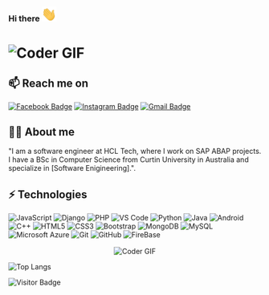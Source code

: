 ### Hi there <img src="https://raw.githubusercontent.com/Mithila-Panagoda/Mithila-Panagoda/master/wave.gif" width="30px">
# <img src="https://c.tenor.com/AlUkiGkR2j8AAAAC/new-game-ahagon-umiko-programming.gif" alt="Coder GIF" width="500" height="400" align="center">
## 📫 Reach me on
[![Facebook Badge](https://img.shields.io/badge/-NethminiNisansala-blue?style=flat-square&logo=Facebook&logoColor=white&link=https://www.facebook.com/nethmini.nisansala.5/)](https://www.facebook.com/nethmini.nisansala.5/)
[![Instagram Badge](https://img.shields.io/badge/-_.nethmini_mahadurage._-purple?style=flat-square&logo=instagram&logoColor=white&link=https://www.instagram.com/_.nethmini_mahadurage._/)](https://www.instagram.com/_.nethmini_mahadurage._/)
[![Gmail Badge](https://img.shields.io/badge/-nisansalanethmini123@gmail.com-c14438?style=flat-square&logo=Gmail&logoColor=white&link=mailto:nisansalanethmini123@gmail.com)](nisansalanethmini123@gmail.com)
<!--
[![Linkedin Badge](https://img.shields.io/badge/-Mithila-blue?style=flat-square&logo=Linkedin&logoColor=white&link=https://www.linkedin.com/in/mithila-panagoda-7b547a15b/)](https://www.linkedin.com/in/mithila-panagoda-7b547a15b/)
-->


## 🙋‍♀️ About me
 "I am a software engineer at HCL Tech, where I work on SAP ABAP projects. I have a BSc in Computer Science from Curtin University in Australia and specialize in [Software Enigineering].".

## ⚡ Technologies
![JavaScript](https://img.shields.io/badge/-JavaScript-black?style=flat-square&logo=javascript)
![Django](https://img.shields.io/badge/-Django-092E20?style=flat-square&logo=Django)
![PHP](https://img.shields.io/badge/-PHP-black?style=flat-square&logo=PHP)
![VS Code](https://img.shields.io/badge/-VS%20Code-007ACC?style=flat-square&logo=visual-studio-code)
![Python](https://img.shields.io/badge/-Python-black?style=flat-square&logo=Python)
![Java](https://img.shields.io/badge/-java-red?style=flat-square&logo=java)
![Android](https://img.shields.io/badge/-Android-Black?style=flat-square&logo=Android)
![C++](https://img.shields.io/badge/-C++-00599C?style=flat-square&logo=c)
![HTML5](https://img.shields.io/badge/-HTML5-E34F26?style=flat-square&logo=html5&logoColor=white)
![CSS3](https://img.shields.io/badge/-CSS3-1572B6?style=flat-square&logo=css3)
![Bootstrap](https://img.shields.io/badge/-Bootstrap-563D7C?style=flat-square&logo=bootstrap)
![MongoDB](https://img.shields.io/badge/-MongoDB-black?style=flat-square&logo=mongodb)
![MySQL](https://img.shields.io/badge/-MySQL-black?style=flat-square&logo=mysql)
![Microsoft Azure](https://img.shields.io/badge/Microsoft%20Azure-232F7E?style=flat-square&logo=microsoft-azure)
![Git](https://img.shields.io/badge/-Git-black?style=flat-square&logo=git)
![GitHub](https://img.shields.io/badge/-GitHub-181717?style=flat-square&logo=github)
![FireBase](https://img.shields.io/badge/-FireBase-red?style=flat-square&logo=Firebase)

<span style="display:block;text-align:center"><img src="https://64.media.tumblr.com/161f840f401e4b3ce058326f19879c74/tumblr_pf5eh780P51qcy62fo1_500.gifv" alt="Coder GIF" width="600" height="280" align="center"></span>

![Top Langs](https://github-readme-stats.vercel.app/api/top-langs/?username=anuraghazra&hide_progress=true)

![Visitor Badge](https://visitor-badge.laobi.icu/badge?page_id=Nethmini801.Nethmini801)

<!--
Here are some ideas to get you started:

- 🔭 I’m currently working on ...
- 🌱 I’m currently learning ...
- 👯 I’m looking to collaborate on ...
- 🤔 I’m looking for help with ...
- 💬 Ask me about ...
- 📫 How to reach me: ...
- 😄 Pronouns: ...
- ⚡ Fun fact: ...
-->

